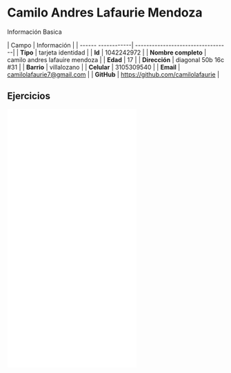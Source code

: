 # Camilo Andres Lafaurie Mendoza
Información Basica

| Campo               | Información                       |
| ------  ------------| ----------------------------------|
| **Tipo**            | tarjeta identidad                 |
| **Id**              | 1042242972                        |
| **Nombre completo** | camilo andres lafauire mendoza    |
| **Edad**            | 17                                |
| **Dirección**       | diagonal 50b 16c #31              |
| **Barrio**          | villalozano                       |
| **Celular**         | 3105309540                        |
| **Email**           | camilolafaurie7@gmail.com         |
| **GitHub**          | https://github.com/camilolafaurie |

## Ejercicios
![evidencia ingresos](evidencia_ingre.md)
![evidencia recolecta](evidencia_rec.md)
![evidencia dart](evidencia_dart.md)
![evidencia formulario](evidencia_form.md)